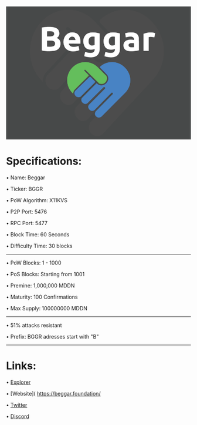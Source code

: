 ![](src\qt\pivx\res\img\bg-splash.png)




Specifications:
==================

• Name:             Beggar

• Ticker:           BGGR

• PoW Algorithm:    X11KVS

• P2P Port:         5476

• RPC Port:         5477

• Block Time:       60 Seconds

• Difficulty Time:  30 blocks

---

• PoW Blocks:       1 - 1000

• PoS Blocks:       Starting from 1001  

• Premine:          1,000,000 MDDN

• Maturity:         100 Confirmations  

• Max Supply:       100000000 MDDN

---

• 51% attacks resistant

• Prefix: BGGR adresses start with "B"  

---

Links:
==================

• [Explorer](https://explorer.beggar.foundation/)

• [Website]( https://beggar.foundation/

• [Twitter](https://twitter.com/BeggarcoinTeam)

• [Discord](https://discord.gg/v6bzCSfwKv)
